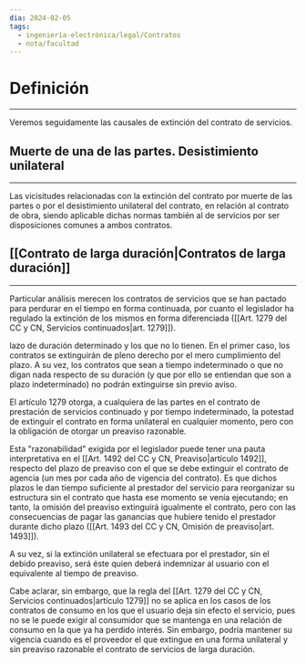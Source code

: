```yaml
---
dia: 2024-02-05
tags:
  - ingeniería-electrónica/legal/Contratos
  - nota/facultad
---
```

# Definición
---
Veremos seguidamente las causales de extinción del contrato de servicios.

## Muerte de una de las partes. Desistimiento unilateral
---
Las vicisitudes relacionadas con la extinción del contrato por muerte de las partes o por el desistimiento unilateral del contrato, en relación al contrato de obra, siendo aplicable dichas normas también al de servicios por ser disposiciones comunes a ambos contratos.

## [[Contrato de larga duración|Contratos de larga duración]]
---
Particular análisis merecen los contratos de servicios que se han pactado para perdurar en el tiempo en forma continuada, por cuanto el legislador ha regulado la extinción de los mismos en forma diferenciada ([[Art. 1279 del CC y CN, Servicios continuados|art. 1279]]). 

lazo de duración determinado y los que no lo tienen. En el primer caso, los contratos se extinguirán de pleno derecho por el mero cumplimiento del plazo. A su vez, los contratos que sean a tiempo indeterminado o que no digan nada respecto de su duración (y que por ello se entiendan que son a plazo indeterminado) no podrán extinguirse sin previo aviso.

El artículo 1279 otorga, a cualquiera de las partes en el contrato de prestación de servicios continuado y por tiempo indeterminado, la potestad de extinguir el contrato en forma unilateral en cualquier momento, pero con la obligación de otorgar un preaviso razonable. 

Esta "razonabilidad" exigida por el legislador puede tener una pauta interpretativa en el [[Art. 1492 del CC y CN, Preaviso|artículo 1492]], respecto del plazo de preaviso con el que se debe extinguir el contrato de agencia (un mes por cada año de vigencia del contrato). Es que dichos plazos le dan tiempo suficiente al prestador del servicio para reorganizar su estructura sin el contrato que hasta ese momento se venía ejecutando; en tanto, la omisión del preaviso extinguirá igualmente el contrato, pero con las consecuencias de pagar las ganancias que hubiere tenido el prestador durante dicho plazo ([[Art. 1493 del CC y CN, Omisión de preaviso|art. 1493]]). 

A su vez, si la extinción unilateral se efectuara por el prestador, sin el debido preaviso, será éste quien deberá indemnizar al usuario con el equivalente al tiempo de preaviso. 

Cabe aclarar, sin embargo, que la regla del [[Art. 1279 del CC y CN, Servicios continuados|artículo 1279]] no se aplica en los casos de los contratos de consumo en los que el usuario deja sin efecto el servicio, pues no se le puede exigir al consumidor que se mantenga en una relación de consumo en la que ya ha perdido interés. Sin embargo, podría mantener su vigencia cuando es el proveedor el que extingue en una forma unilateral y sin preaviso razonable el contrato de servicios de larga duración.
